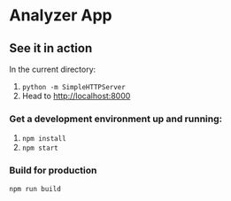 
# Analyzer App

## See it in action

In the current directory:

1. ```python -m SimpleHTTPServer```
2. Head to [http://localhost:8000](http://localhost:8000)

### Get a development environment up and running:

1. ```npm install```
2. ```npm start```

### Build for production

```npm run build```